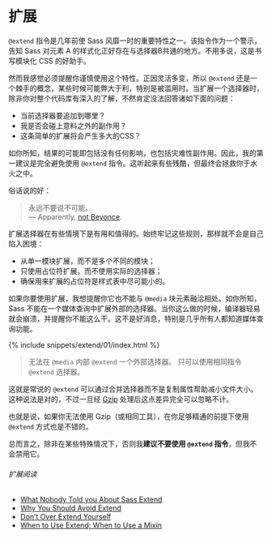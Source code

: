 
# 扩展

`@extend` 指令是几年前使 Sass 风靡一时的重要特性之一。该指令作为一个警示，告知 Sass 对元素 A 的样式化正好存在与选择器B共通的地方。不用多说，这是书写模块化 CSS 的好助手。

然而我感觉必须提醒你谨慎使用这个特性。正因灵活多变，所以 `@extend` 还是一个棘手的概念，某些时候可能弊大于利，特别是被滥用时。当扩展一个选择器时，除非你对整个代码库有深入的了解，不然肯定没法回答诸如下面的问题：

- 当前选择器要追加到哪里？
- 我是否会碰上意料之外的副作用？
- 这条简单的扩展将会产生多大的CSS？

如你所知，结果的可能即包括没有任何影响，也包括灾难性副作用。因此，我的第一建议是完全避免使用 `@extend` 指令。这听起来有些残酷，但最终会拯救你于水火之中。

俗话说的好：

> 永远不要说不可能。<br>
> &mdash; Apparently, [not Beyonce](https://github.com/HugoGiraudel/sass-guidelines/issues/31#issuecomment-69112419).

扩展选择器在有些情境下是有用和值得的。始终牢记这些规则，那样就不会是自己陷入困境：

- 从单一模块扩展，而不是多个不同的模块；
- 只使用占位符扩展，而不使用实际的选择器；
- 确保用来扩展的占位符是样式表中尽可能小的。

如果你要使用扩展，我想提醒你它也不能与 `@media` 块元素融洽相处。如你所知，Sass 不能在一个媒体查询中扩展外部的选择器。当你这么做的时候，编译器轻易就会崩溃，并提醒你不能这么干。这不是好消息，特别是几乎所有人都知道媒体查询功能。

{% include snippets/extend/01/index.html %}

> 无法在 `@media` 内部 `@extend` 一个外部选择器。
> 只可以使用相同指令 `@extend` 选择器。<br>

<div class="note">
  <p>这就是常说的 <code>@extend</code> 可以通过合并选择器而不是复制属性帮助减小文件大小。这种说法是对的，不过一旦经 <a href="http://en.wikipedia.org/wiki/Gzip">Gzip</a> 处理后这点差异完全可以忽略不计。</p>
  <p>也就是说，如果你无法使用 Gzip（或相同工具），在你足够精通的前提下使用 <code>@extend</code> 方式也是不错的。</p>
</div>

总而言之，除非在某些特殊情况下，否则我**建议不要使用 `@extend` 指令**，但我不会禁用它。

###### 扩展阅读

* [What Nobody Told you About Sass Extend](http://www.sitepoint.com/sass-extend-nobody-told-you/)
* [Why You Should Avoid Extend](http://www.sitepoint.com/avoid-sass-extend/)
* [Don’t Over Extend Yourself](http://pressupinc.com/blog/2014/11/dont-overextend-yourself-in-sass/)
* [When to Use Extend; When to Use a Mixin](http://csswizardry.com/2014/11/when-to-use-extend-when-to-use-a-mixin/)
